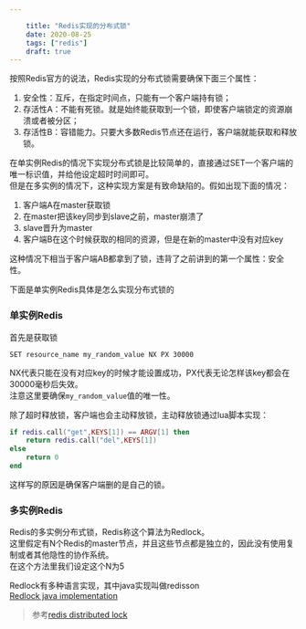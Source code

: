```yaml
---

    title: "Redis实现的分布式锁"
    date: 2020-08-25
    tags: ["redis"]
    draft: true
---
```


按照Redis官方的说法，Redis实现的分布式锁需要确保下面三个属性：  
1. 安全性：互斥，在指定时间点，只能有一个客户端持有锁；
2. 存活性A：不能有死锁。就是始终能获取到一个锁，即使客户端锁定的资源崩溃或者被分区；
3. 存活性B：容错能力。只要大多数Redis节点还在运行，客户端就能获取和释放锁。  

在单实例Redis的情况下实现分布式锁是比较简单的，直接通过SET一个客户端的唯一标识值，并给他设定超时时间即可。  
但是在多实例的情况下，这种实现方案是有致命缺陷的。假如出现下面的情况：  
1. 客户端A在master获取锁
2. 在master把该key同步到slave之前，master崩溃了
3. slave晋升为master
4. 客户端B在这个时候获取的相同的资源，但是在新的master中没有对应key  

这种情况下相当于客户端AB都拿到了锁，违背了之前讲到的第一个属性：安全性。  

下面是单实例Redis具体是怎么实现分布式锁的
### 单实例Redis
首先是获取锁
```shell
SET resource_name my_random_value NX PX 30000
```
NX代表只能在没有对应key的时候才能设置成功，PX代表无论怎样该key都会在30000毫秒后失效。  
注意这里要确保`my_random_value`值的唯一性。  

除了超时释放锁，客户端也会主动释放锁，主动释放锁通过lua脚本实现：  
```lua
if redis.call("get",KEYS[1]) == ARGV[1] then
    return redis.call("del",KEYS[1])
else
    return 0
end
```
这样写的原因是确保客户端删的是自己的锁。  

### 多实例Redis
Redis的多实例分布式锁，Redis称这个算法为Redlock。  
这里假定有N个Redis的master节点，并且这些节点都是独立的，因此没有使用复制或者其他隐性的协作系统。  
在这个方法里我们设定这个N为5


Redlock有多种语言实现，其中java实现叫做redisson    
[Redlock java implementation](https://github.com/redisson/redisson)

> 参考[redis distributed lock](https://redis.io/topics/distlock)